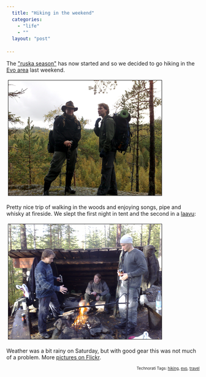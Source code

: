 ```yaml
---
  title: "Hiking in the weekend"
  categories: 
    - "life"
    - ""
  layout: "post"

---
```

The <a href="http://en.wikipedia.org/wiki/Autumn_leaf_color">"ruska season"</a> has now started and so we decided to go hiking in the <a href="http://www.luontoon.fi/page.asp?Section=5510">Evo area</a> last weekend.

<img src="/files/15092007434.jpg" height="300" width="400" border="1" hspace="4" vspace="4" alt="On Hakovuori" title="On Hakovuori" /><span style="font-size:0pt;">

</span>Pretty nice trip of walking in the woods and enjoying songs, pipe and whisky at fireside. We slept the first night in tent and the second in a <a href="http://en.wikipedia.org/wiki/Lean-to#Laavu">laavu</a>:

<img src="/files/15092007440.jpg" height="300" width="400" border="1" hspace="4" vspace="4" alt="First bite" title="First bite" /><span style="font-size:0pt;">

</span>Weather was a bit rainy on Saturday, but with good gear this was not much of a problem. More <a href="http://www.flickr.com/photos/bergie/sets/72157602045266843/">pictures on Flickr</a>.

<!-- technorati tags start --><p style="text-align:right;font-size:10px;">Technorati Tags: <a href="http://www.technorati.com/tag/hiking" rel="tag">hiking</a>, <a href="http://www.technorati.com/tag/evo" rel="tag">evo</a>, <a href="http://www.technorati.com/tag/travel" rel="tag">travel</a></p><!-- technorati tags end -->